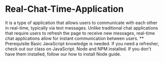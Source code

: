 # Real-Chat-Time-Application
It is a type of application that allows users to communicate with each other in real-time, typically via text messages. Unlike traditional chat applications that require users to refresh the page to receive new messages, real-time chat applications allow for instant communication between users.
**
Prerequisite
Basic JavaScript knowledge is needed. If you need a refresher, check out our class on JavaScript.
Node and NPM installed. If you don't have them installed, follow our how to install Node guide.
